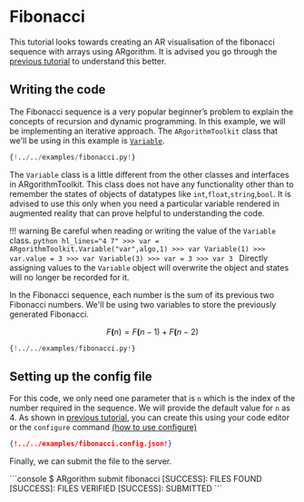 # Fibonacci

This tutorial looks towards creating an AR visualisation of the fibonacci sequence with arrays using ARgorithm.  It is advised you go through the [previous tutorial](/toolkit/tutorials/bubblesort) to understand this better.

## Writing the code

The Fibonacci sequence is a very popular beginner’s problem to explain the concepts of recursion and dynamic programming. In this example, we will be implementing an iterative approach. The `ARgorithmToolkit` class that we'll be using in this example is [`Variable`](/toolkit/api/utils.html#ARgorithmToolkit.utils.Variable). 

```Python
{!../../examples/fibonacci.py!}
```

The `Variable` class is a little different from the other classes and interfaces in ARgorithmToolkit. This class does not have any functionality other than to remember the states of objects of datatypes like `int`,`float`,`string`,`bool`. It is advised to use this only when you need a particular variable rendered in augmented reality  that can prove helpful to understanding the code.

!!! warning
	Be careful when reading or writing the value of the `Variable` class.
	```python hl_lines="4 7"
    >>> var = ARgorithmToolkit.Variable("var",algo,1)
    >>> var
    Variable(1)
    >>> var.value = 3
    >>> var
    Variable(3)
    >>> var = 3
    >>> var
    3
	``` 
	Directly assigning values to the `Variable` object will overwrite the object and states will no longer be recorded for it.

In the Fibonacci sequence, each number is the sum of its previous two Fibonacci numbers. We'll be using two variables to store the previously generated Fibonacci.

$$
F\mathbf(n) = F\mathbf(n-1) + F\mathbf(n-2)
$$

```Python  hl_lines="10 15 18-19 21-22"
{!../../examples/fibonacci.py!}
```

## Setting up the config file

For this code, we only need one parameter that is `n` which is the index of the number required in the sequence. We will provide the default value for `n` as 4. As shown in [previous tutorial](/toolkit/tutorials/bubblesort), you can create this using your code editor or the `configure` command [(how to use configure)](/toolkit/tutorials/config)
```json
{!../../examples/fibonacci.config.json!}
```

Finally, we can submit the file to the server.
<div class="termy">
```console
$ ARgorithm submit fibonacci
[SUCCESS]: FILES FOUND
[SUCCESS]: FILES VERIFIED
[SUCCESS]: SUBMITTED
```
</div>
